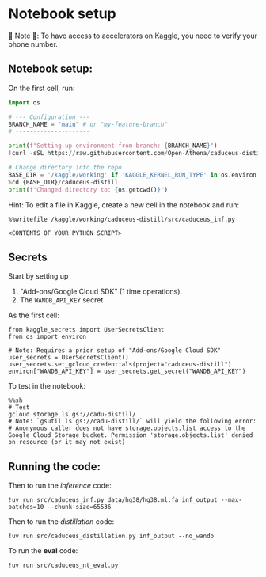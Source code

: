 # Notebook setup

🔪 Note 🔪: To have access to accelerators on Kaggle, you need to verify your phone number.

## Notebook setup:

On the first cell, run:
```python
import os

# --- Configuration ---
BRANCH_NAME = "main" # or "my-feature-branch"
# ---------------------

print(f"Setting up environment from branch: {BRANCH_NAME}")
!curl -sSL https://raw.githubusercontent.com/Open-Athena/caduceus-distill/{BRANCH_NAME}/bin/notebook_bootstrap | bash -s {BRANCH_NAME}

# Change directory into the repo
BASE_DIR = '/kaggle/working' if 'KAGGLE_KERNEL_RUN_TYPE' in os.environ else '/content'
%cd {BASE_DIR}/caduceus-distill
print(f"Changed directory to: {os.getcwd()}")
```

Hint: To edit a file in Kaggle, create a new cell in the notebook and run:
```
%%writefile /kaggle/working/caduceus-distill/src/caduceus_inf.py

<CONTENTS OF YOUR PYTHON SCRIPT>
```

## Secrets

Start by setting up
1. "Add-ons/Google Cloud SDK" (1 time operations).
2. The `WANDB_API_KEY` secret

As the first cell:
```
from kaggle_secrets import UserSecretsClient
from os import environ

# Note: Requires a prior setup of "Add-ons/Google Cloud SDK"
user_secrets = UserSecretsClient()
user_secrets.set_gcloud_credentials(project="caduceus-distill")
environ["WANDB_API_KEY"] = user_secrets.get_secret("WANDB_API_KEY")
```

To test in the notebook:
```
%%sh
# Test
gcloud storage ls gs://cadu-distill/
# Note: `gsutil ls gs://cadu-distill/` will yield the following error:
# Anonymous caller does not have storage.objects.list access to the Google Cloud Storage bucket. Permission 'storage.objects.list' denied on resource (or it may not exist)
```

## Running the code:

Then to run the *inference* code:
```
!uv run src/caduceus_inf.py data/hg38/hg38.ml.fa inf_output --max-batches=10 --chunk-size=65536
```


Then to run the *distillation* code:
```
!uv run src/caduceus_distillation.py inf_output --no_wandb
```

To run the **eval** code:
```
!uv run src/caduceus_nt_eval.py
```
